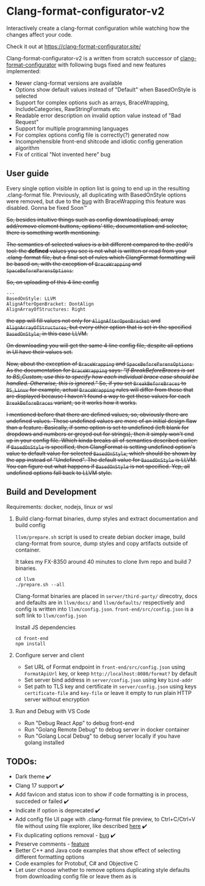 # Clang-format-configurator-v2

Interactively create a clang-format configuration while watching how the changes affect your code.

Check it out at https://clang-format-configurator.site/

Clang-format-configurator-v2 is a written from scratch successor of [clang-format-configurator](https://github.com/zed0/clang-format-configurator) with following bugs fixed and new features implemented:

- Newer clang-format versions are available
- Options show default values instead of "Default" when BasedOnStyle is selected
- Support for complex options such as arrays, BraceWrapping, IncludeCategories, RawStringFormats etc
- Readable error description on invalid option value instead of "Bad Request"
- Support for multiple programming languages
- For complex options config file is correctly(?) generated now
- Incomprehensible front-end shitcode and idiotic config generation algorithm
- Fix of critical "Not invented here" bug

## User guide

   Every single option visible in option list is going to end up in the resulting .clang-format file.
   Previously, all duplicating with BasedOnStyle options were removed, but due to the [bug](https://github.com/Wirena/clang-format-configurator-v2/issues/21) with BraceWrapping this feature was disabled. Gonna be fixed Soon™
   
  ~~So, besides intuitive things such as config download/upload, array add/remove element buttons, options' title, documentation and selector, there is something worth mentioning.~~

   ~~The semantics of selected values is a bit different compared to the zed0's tool: the **defined** values you see is not what is written or read from your .clang-format file, but a final set of rules which ClangFormat formatting will be based on, with the exception of ``BraceWrapping`` and ``SpaceBeforeParensOptions``.~~

   ~~So, on uploading of this 4 line config~~
   ```
   ---
   BasedOnStyle: LLVM
   AlignAfterOpenBracket: DontAlign
   AlignArrayOfStructures: Right
   ```
   ~~the app will fill values not only for ``AlignAfterOpenBracket`` and ``AlignArrayOfStructures``, but every other option that is set in the specified ``BasedOnStyle``, in this case LLVM.~~

   ~~On downloading you will get the same 4 line config file, despite all options in UI have their values set.~~

   ~~Now, about the exception of ``BraceWrapping`` and ``SpaceBeforeParensOptions``. As the documentation for ``BraceWrapping``  says: *"If BreakBeforeBraces is set to BS_Custom, use this to specify how each individual brace case should be handled. Otherwise, this is ignored."* So, if you set ``BreakBeforeBraces`` to ``BS_Linux`` for example, actual ``BraceWrapping`` rules will differ from those that are displayed because I haven't found a way to get these values for each ``BreakBeforeBraces`` variant, so it works how it works.~~

   ~~I mentioned before that there are defined values, so, obviously there are undefined values. These undefined values are more of an initial design flaw than a feature. Basically, if some option is set to undefined (left blank for dropdows and numbers or greyed out for strings), then it simply won't end up in your config file. Which kinda breaks all of semantics described earlier: if ``BasedOnStyle`` is specified, then ClangFormat is setting undefined option's value to default value for selected ``BasedOnStyle``, which should be shown by the app instead of "Undefined". The default value for ``BasedOnStyle`` is LLVM. You can figure out what happens if ``BasedOnStyle`` is not specified. Yep, all undefined options fall back to LLVM style.~~



## Build and Development

Requirements: docker, nodejs, linux or wsl

1. Build clang-format binaries, dump styles and extract documentation and build config
   
   ``llvm/prepare.sh`` script is used to create debian docker image, build clang-format from source, dump styles and copy artifacts outside of container. 
   
   It takes my FX-8350 around 40 minutes to clone llvm repo and build 7 binaries. 
   
   ```
   cd llvm
   ./prepare.sh --all
   ```
   Clang-format binaries are placed in ``server/third-party/`` direcotry, docs and defaults are in ``llvm/docs/`` and ``llvm/defaults/`` respectively and config is written into ``llvm/config.json``. ``front-end/src/config.json`` is a soft link to ``llvm/config.json``

   Install JS dependencies

   ```
   cd front-end
   npm install
   ```

2. Configure server and client
   
   - Set URL of Format endpoint in ``front-end/src/config.json`` using ``FormatApiUrl`` key, or keep ``http://localhost:8080/format?`` by default
   - Set server bind address in ``server/config.json`` using key ``bind-addr``
   - Set path to TLS key and certificate in ``server/config.json`` using keys ``certificate-file`` and ``key-file`` or leave it empty to run plain HTTP server without encryption
  
3. Run and Debug with VS Code
   
   - Run "Debug React App" to debug front-end
   - Run "Golang Remote Debug" to debug server in docker container
   - Run "Golang Local Debug" to debug server locally if you have golang installed


## TODOs:
   - Dark theme :heavy_check_mark:
   - Clang 17 support :heavy_check_mark:
   - Add favicon and status icon to show if code formatting is in process, succeded or failed :heavy_check_mark:
   - Indicate if option is deprecated :heavy_check_mark:
   - Add config file UI page with .clang-format file preview, to Ctrl+C/Ctrl+V file without using file explorer, like described [here](https://github.com/Wirena/clang-format-configurator-v2/issues/7)  :heavy_check_mark:
   - Fix duplicating options removal - [bug](https://github.com/Wirena/clang-format-configurator-v2/issues/21) :heavy_check_mark:
   - Preserve comments - [feature](https://github.com/Wirena/clang-format-configurator-v2/issues/21#issuecomment-1567945533)
   - Better C++ and Java code examples that show effect of selecting different formatting options
   - Code examples for Protobuf, C# and Objective C
   - Let user choose whether to remove options duplicating style defaults from downloading config file or leave them as is 
